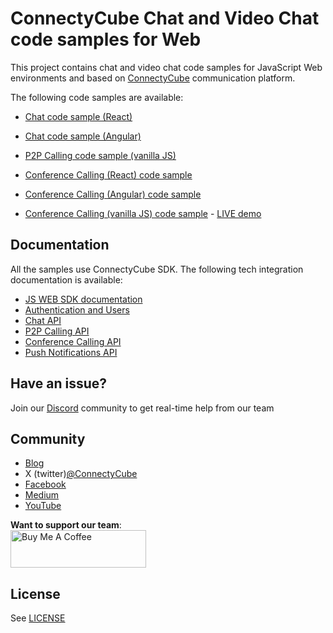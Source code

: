 # ConnectyCube Chat and Video Chat code samples for Web

This project contains chat and video chat code samples for JavaScript Web environments and based on [ConnectyCube](https://connectycube.com/) communication platform.

The following code samples are available:

- [Chat code sample (React)](https://github.com/ConnectyCube/connectycube-web-samples/tree/master/chat-react)

- [Chat code sample (Angular)](https://github.com/ConnectyCube/connectycube-web-samples/tree/master/chat-angular)

- [P2P Calling code sample (vanilla JS)](https://github.com/ConnectyCube/connectycube-web-samples/tree/master/videochat)
  
- [Conference Calling (React) code sample](https://github.com/ConnectyCube/connectycube-web-samples/tree/master/videochat-conf-react)

- [Conference Calling (Angular) code sample](https://github.com/ConnectyCube/connectycube-web-samples/tree/master/videochat-conf-angular)

- [Conference Calling (vanilla JS) code sample](https://github.com/ConnectyCube/connectycube-web-samples/tree/master/videochat-conf) - [LIVE demo](https://teatalk.connectycube.com/)

## Documentation

All the samples use ConnectyCube SDK. The following tech integration documentation is available:

- [JS WEB SDK documentation](https://developers.connectycube.com/js)
- [Authentication and Users](https://developers.connectycube.com/js/authentication-and-users)
- [Chat API](https://developers.connectycube.com/js/messaging)
- [P2P Calling API](https://developers.connectycube.com/js/videocalling)
- [Conference Calling API](https://developers.connectycube.com/js/videocalling-conference)
- [Push Notifications API](https://developers.connectycube.com/js/push-notifications)

## Have an issue?

Join our [Discord](https://discord.com/invite/zqbBWNCCFJ) community to get real-time help from our team

## Community

- [Blog](https://connectycube.com/blog)
- X (twitter)[@ConnectyCube](https://x.com/ConnectyCube)
- [Facebook](https://www.facebook.com/ConnectyCube)
- [Medium](https://medium.com/@connectycube)
- [YouTube](https://www.youtube.com/@ConnectyCube)

**Want to support our team**:<br>
<a href="https://www.buymeacoffee.com/connectycube" target="_blank"><img src="https://cdn.buymeacoffee.com/buttons/v2/default-blue.png" alt="Buy Me A Coffee" style="height: 60px !important;width: 217px !important;" ></a>

## License

See [LICENSE](LICENSE)
